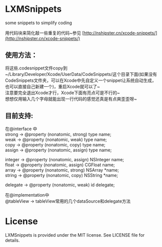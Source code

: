 # LXMSnippets
some snippets to simplify coding

用代码块来简化敲一些重复的代码~参见 [http://nshipster.cn/xcode-snippets/](http://nshipster.cn/xcode-snippets/)

## 使用方法：    
将这些.codesnippet文件copy到~/Library/Developer/Xcode/UserData/CodeSnippets/这个目录下面(如果没有CodeSnippets文件夹，可以在Xcode中先自定义一个snippet让系统自动生成，也可以直接自己新建一个)，重启Xcode就可以了~    
注意要完全退出Xcode才行，Xcode下面有亮点可是不行的~    
想想仅用输入几个字母就能出现一行代码的感觉还真是有点爽歪歪呀~    

## 目前支持:    
在@interface 中    
strong  ->  @property (nonatomic, strong) type name;    
weak  ->  @property (nonatomic, weak) type name;    
copy  ->  @property (nonatomic, copy) type name;    
assign  ->  @property (nonatomic, assign) type name;    
    
integer  ->  @property (nonatomic, assign) NSInteger name;    
float  ->  @property (nonatomic, assign) CGFloat name;    
array  ->  @property (nonatomic, strong) NSArray *name;    
string  ->  @property (nonatomic, copy) NSString *name;    
    
delegate  ->  @property (nonatomic, weak) id<xxxDelegate> delegate;  
    
在@implementation中    
@tableView -> tableView常用的几个dataSource和delegate方法    



# License    
LXMSnippets is provided under the MIT license. See LICENSE file for details.
